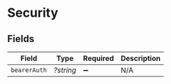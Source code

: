 # Security


## Fields

| Field              | Type               | Required           | Description        |
| ------------------ | ------------------ | ------------------ | ------------------ |
| `bearerAuth`       | *?string*          | :heavy_minus_sign: | N/A                |